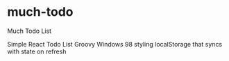 # much-todo
Much Todo List

Simple React Todo List
Groovy Windows 98 styling
localStorage that syncs with state on refresh
